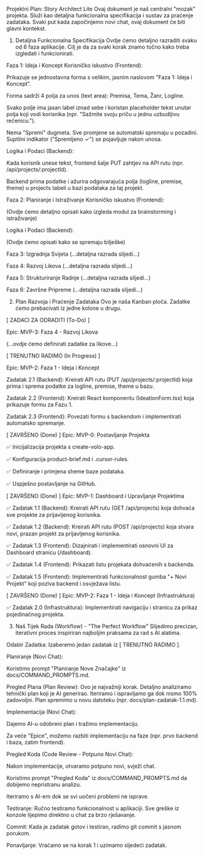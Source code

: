 Projektni Plan: Story Architect Lite
Ovaj dokument je naš centralni "mozak" projekta. Služi kao detaljna funkcionalna specifikacija i sustav za praćenje zadataka. Svaki put kada započinjemo novi chat, ovaj dokument će biti glavni kontekst.

1. Detaljna Funkcionalna Specifikacija
Ovdje ćemo detaljno razraditi svaku od 6 faza aplikacije. Cilj je da za svaki korak znamo točno kako treba izgledati i funkcionirati.

Faza 1: Ideja i Koncept
Korisničko iskustvo (Frontend):

Prikazuje se jednostavna forma s velikim, jasnim naslovom "Faza 1: Ideja i Koncept".

Forma sadrži 4 polja za unos (text area): Premisa, Tema, Žanr, Logline.

Svako polje ima jasan label iznad sebe i koristan placeholder tekst unutar polja koji vodi korisnika (npr. "Sažmite svoju priču u jednu uzbudljivu rečenicu.").

Nema "Spremi" dugmeta. Sve promjene se automatski spremaju u pozadini. Suptilni indikator ("Spremljeno ✓") se pojavljuje nakon unosa.

Logika i Podaci (Backend):

Kada korisnik unese tekst, frontend šalje PUT zahtjev na API rutu (npr. /api/projects/:projectId).

Backend prima podatke i ažurira odgovarajuća polja (logline, premise, theme) u projects tabeli u bazi podataka za taj projekt.

Faza 2: Planiranje i Istraživanje
Korisničko iskustvo (Frontend):

(Ovdje ćemo detaljno opisati kako izgleda modul za brainstorming i istraživanje)

Logika i Podaci (Backend):

(Ovdje ćemo opisati kako se spremaju bilješke)

Faza 3: Izgradnja Svijeta
(...detaljna razrada slijedi...)

Faza 4: Razvoj Likova
(...detaljna razrada slijedi...)

Faza 5: Strukturiranje Radnje
(...detaljna razrada slijedi...)

Faza 6: Završne Pripreme
(...detaljna razrada slijedi...)

2. Plan Razvoja i Praćenje Zadataka
Ovo je naša Kanban ploča. Zadatke ćemo prebacivati iz jedne kolone u drugu.

[ ZADACI ZA ODRADITI (To-Do) ]

Epic: MVP-3: Faza 4 - Razvoj Likova

(...ovdje ćemo definirati zadatke za likove...)

[ TRENUTNO RADIMO (In Progress) ]

Epic: MVP-2: Faza 1 - Ideja i Koncept

Zadatak 2.1 (Backend): Kreirati API rutu (PUT /api/projects/:projectId) koja prima i sprema podatke za logline, premise, theme u bazu.

Zadatak 2.2 (Frontend): Kreirati React komponentu (IdeationForm.tsx) koja prikazuje formu za Fazu 1.

Zadatak 2.3 (Frontend): Povezati formu s backendom i implementirati automatsko spremanje.

[ ZAVRŠENO (Done) ]
Epic: MVP-0: Postavljanje Projekta

✅ Inicijalizacija projekta s create-volo-app.

✅ Konfiguracija product-brief.md i .cursor-rules.

✅ Definiranje i primjena sheme baze podataka.

✅ Uspješno postavljanje na GitHub.

[ ZAVRŠENO (Done) ]
Epic: MVP-1: Dashboard i Upravljanje Projektima

✅ Zadatak 1.1 (Backend): Kreirati API rutu (GET /api/projects) koja dohvaća sve projekte za prijavljenog korisnika.

✅ Zadatak 1.2 (Backend): Kreirati API rutu (POST /api/projects) koja stvara novi, prazan projekt za prijavljenog korisnika.

✅ Zadatak 1.3 (Frontend): Dizajnirati i implementirati osnovni UI za Dashboard stranicu (/dashboard).

✅ Zadatak 1.4 (Frontend): Prikazati listu projekata dohvaćenih s backenda.

✅ Zadatak 1.5 (Frontend): Implementirati funkcionalnost gumba "+ Novi Projekt" koji poziva backend i osvježava listu.

[ ZAVRŠENO (Done) ]
Epic: MVP-2: Faza 1 - Ideja i Koncept (Infrastruktura)

✅ Zadatak 2.0 (Infrastruktura): Implementirati navigaciju i stranicu za prikaz pojedinačnog projekta.

3. Naš Tijek Rada (Workflow) - "The Perfect Workflow"
Slijedimo precizan, iterativni proces inspiriran najboljim praksama za rad s AI alatima.

Odabir Zadatka: Izaberemo jedan zadatak iz [ TRENUTNO RADIMO ].

Planiranje (Novi Chat):

Koristimo prompt "Planiranje Nove Značajke" iz docs/COMMAND_PROMPTS.md.

Pregled Plana (Plan Review): Ovo je najvažniji korak. Detaljno analiziramo tehnički plan koji je AI generirao. Iteriramo i ispravljamo ga dok nismo 100% zadovoljni. Plan spremimo u novu datoteku (npr. docs/plan-zadatak-1.1.md).

Implementacija (Novi Chat):

Dajemo AI-u odobreni plan i tražimo implementaciju.

Za veće "Epice", možemo razbiti implementaciju na faze (npr. prvo backend i baza, zatim frontend).

Pregled Koda (Code Review - Potpuno Novi Chat):

Nakon implementacije, otvaramo potpuno novi, svježi chat.

Koristimo prompt "Pregled Koda" iz docs/COMMAND_PROMPTS.md da dobijemo nepristranu analizu.

Iteriramo s AI-em dok se svi uočeni problemi ne isprave.

Testiranje: Ručno testiramo funkcionalnost u aplikaciji. Sve greške iz konzole lijepimo direktno u chat za brzo rješavanje.

Commit: Kada je zadatak gotov i testiran, radimo git commit s jasnom porukom.

Ponavljanje: Vraćamo se na korak 1 i uzimamo sljedeći zadatak.